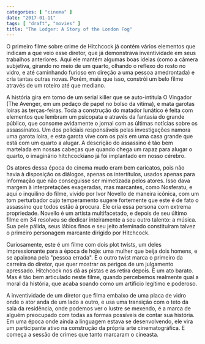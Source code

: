 ```yaml
---
categories: [ "cinema" ]
date: "2017-01-11"
tags: [ "draft", "movies" ]
title: "The Lodger: A Story of the London Fog"
---
```

O primeiro filme sobre crime de Hitchcock já contém vários elementos
que indicam a que veio esse diretor, que já demonstrava inventividade
em seus trabalhos anteriores. Aqui ele mantém algumas boas ideias
(como a câmera subjetiva, girando no meio de um quarto, olhando o
reflexo do rosto no vidro, e até caminhando furioso em direção a uma
pessoa amedrontada) e cria tantas outras novas. Porém, mais que isso,
constrói um belo filme através de um roteiro até que mediano.

A história gira em torno de um serial killer que se auto-intitula O
Vingador (The Avenger, em um pedaço de papel no bolso da vítima), e
mata garotas loiras às terças-feiras. Toda a construção do matador
lunático é feita com elementos que lembram um psicopata e através
da fantasia do grande público, que consome avidamente o jornal com as
últimas notícias sobre os assassinatos. Um dos policiais responsáveis
pelas investigações namora uma garota loira, e esta garota vive com os
pais em uma casa grande que está com um quarto a alugar. A descrição
do assassino é tão bem martelada em nossas cabeças que quando chega
um rapaz para alugar o quarto, o imaginário hitchcockiano já foi
implantado em nosso cérebro.

Os atores dessa época do cinema mudo eram bem caricatos, pois não havia
à disposição os diálogos, apenas os intertítulos, usados apenas para
informação que não conseguisse ser mimetizada pelos atores. Isso dava
margem à interpretações exageradas, mas marcantes, como Nosferatu, e
aqui o inquilino do filme, vivido por Ivor Novello de maneira icônica,
com um tom perturbador cujo temperamento sugere fortemente que este é
de fato o assassino que todos estão à procura. Ele cria essa persona
com extrema propriedade. Novello é um artista multifacetado, e depois
de seu último filme em 34 resolveu se dedicar inteiramente a seu outro
talento: a música. Sua pele pálida, seus lábios finos e seu jeito
afeminado constituíram talvez o primeiro personagem marcante dirigido
por Hitchcock.

Curiosamente, este é um filme com dois plot twists, um deles
impressionante para a época de hoje: uma mulher que beija dois homens,
e se apaixona pela "pessoa errada". E o outro twist marca o primeiro
da carreira do diretor, que quer mostrar os perigos de um julgamento
apressado. Hitchcock nos dá as pistas e as retira depois. É um
ato barato. Mas é tão bem articulado neste filme, quando percebemos
realmente qual a moral da história, que acaba soando como um artíficio
legítimo e poderoso.

A inventividade de um diretor que filma embaixo de uma placa de vidro
onde o ator anda de um lado a outro, e usa uma transição com o
teto da sala da residência, onde podemos ver o lustre se mexendo,
é a marca de alguém preocupado com todas as formas possíveis de
contar sua história. Em uma época onde ainda a linguagem estava se
desenvolvendo, ele vira um participante ativo na construção da própria
arte cinematográfica. E começa a sessão de crimes que tanto marcaram
o cineasta.
